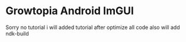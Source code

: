 # Growtopia Android ImGUI

Sorry no tutorial i will added tutorial after optimize all code also will add ndk-build